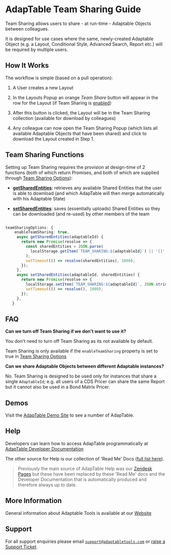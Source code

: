 # AdapTable Team Sharing Guide
Team Sharing allows users to share - at run-time - Adaptable Objects between colleagues.

It is designed for use cases where the same, newly-created Adaptable Object (e.g. a Layout, Conditional Style, Advanced Search, Report etc.) will be required by multiple users.

## How It Works
The workflow is simple (based on a pull operation):

1. A User creates a new Layout

2. In the Layouts Popup an orange *Team Share* button will appear in the row for the Layout (if Team Sharing is [enabled](https://api.adaptabletools.com/interfaces/_src_adaptableoptions_teamsharingoptions_.teamsharingoptions.html))

3. After this button is clicked, the Layout will be in the Team Sharing collection (available for download by colleagues)

4. Any colleague can now open the Team Sharing Popup (which lists all available Adaptable Objects that have been shared) and click to download the Layout created in Step 1.

## Team Sharing Functions
Setting up Team Sharing requires the provision at design-time of 2 functions (both of which return Promises, and both of which are supplied through [Team Sharing Options](https://api.adaptabletools.com/interfaces/_src_adaptableoptions_teamsharingoptions_.teamsharingoptions.html)):

 - **[getSharedEntities](https://api.adaptabletools.com/interfaces/_src_adaptableoptions_teamsharingoptions_.teamsharingoptions.html#getsharedentities)**: retrieves any available Shared Entities that the user is able to download (and which AdapTable will then merge automatically with his Adaptable State)

 - **[setSharedEntities](https://api.adaptabletools.com/interfaces/_src_adaptableoptions_teamsharingoptions_.teamsharingoptions.html#setsharedentities)**: saves (essentially uploads) Shared Entities so they can be downloaded (and re-used) by other members of the team

 ```ts

 teamSharingOptions: {
     enableTeamSharing: true,
      async getSharedEntities(adaptableId) {
        return new Promise(resolve => {
          const sharedEntities = JSON.parse(
            localStorage.getItem(`TEAM_SHARING:${adaptableId}`) || '[]'
          );
          setTimeout(() => resolve(sharedEntities), 1000);
        });
      },
      async setSharedEntities(adaptableId, sharedEntities) {
        return new Promise(resolve => {
          localStorage.setItem(`TEAM_SHARING:${adaptableId}`, JSON.stringify(sharedEntities));
          setTimeout(() => resolve(), 1000);
        });
      },
    }

 ```

## FAQ

**Can we turn off Team Sharing if we don't want to use it?**

You don't need to turn off Team Sharing as its not available by default. 

Team Sharing is only available if the `enableTeamSharing` property is set to true in [Team Sharing Options](https://api.adaptabletools.com/interfaces/_src_adaptableoptions_teamsharingoptions_.teamsharingoptions.html) 

**Can we share Adaptable Objects between different Adaptable instances?**

No.  Team Sharing is designed to be used only for instances that share a single `AdaptableId`; e.g. all users of a CDS Pricer can share the same Report but it cannot also be used in a Bond Matrix Pricer.


## Demos

Visit the [AdapTable Demo Site](https://demo.adaptabletools.com/) to see a number of AdapTable.

## Help

Developers can learn how to access AdapTable programmatically at [AdapTable Developer Documentation](https://api.adaptabletools.com) 

The other source for Help is our collection of 'Read Me' Docs ([full list here](https://github.com/AdaptableTools/adaptable/blob/master/packages/adaptable/readme/readme-list.md)).

> Previously the main source of AdapTable Help was our [Zendesk Pages](https://adaptabletools.zendesk.com/hc/en-us/articles/360007083017-Help-) but these have been replaced by these 'Read Me' docs and the Developer Documentation that is automatically produced and therefore always up to date.

## More Information

General information about Adaptable Tools is available at our [Website](http://www.adaptabletools.com) 

## Support

For all support enquiries please email [`support@adaptabletools.com`](mailto:support@adaptabletools.com) or [raise a Support Ticket](https://adaptabletools.zendesk.com/hc/en-us/requests/new).